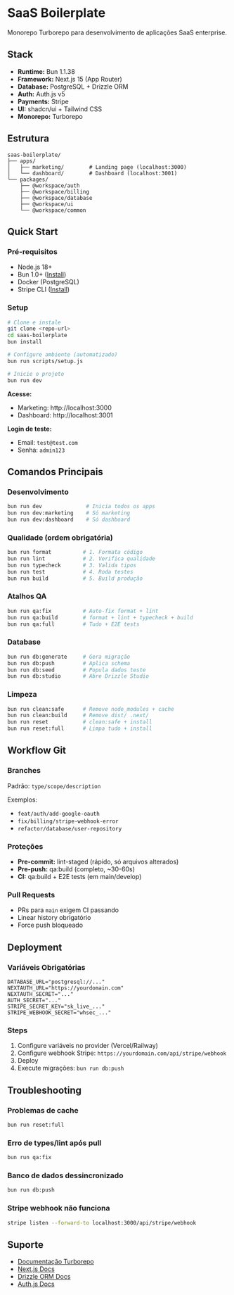 # SaaS Boilerplate

Monorepo Turborepo para desenvolvimento de aplicações SaaS enterprise.

## Stack

- **Runtime:** Bun 1.1.38
- **Framework:** Next.js 15 (App Router)
- **Database:** PostgreSQL + Drizzle ORM
- **Auth:** Auth.js v5
- **Payments:** Stripe
- **UI:** shadcn/ui + Tailwind CSS
- **Monorepo:** Turborepo

## Estrutura

```
saas-boilerplate/
├── apps/
│   ├── marketing/        # Landing page (localhost:3000)
│   └── dashboard/        # Dashboard (localhost:3001)
└── packages/
    ├── @workspace/auth
    ├── @workspace/billing
    ├── @workspace/database
    ├── @workspace/ui
    └── @workspace/common
```

## Quick Start

### Pré-requisitos

- Node.js 18+
- Bun 1.0+ ([Install](https://bun.sh))
- Docker (PostgreSQL)
- Stripe CLI ([Install](https://stripe.com/docs/stripe-cli))

### Setup

```bash
# Clone e instale
git clone <repo-url>
cd saas-boilerplate
bun install

# Configure ambiente (automatizado)
bun run scripts/setup.js

# Inicie o projeto
bun run dev
```

**Acesse:**

- Marketing: http://localhost:3000
- Dashboard: http://localhost:3001

**Login de teste:**

- Email: `test@test.com`
- Senha: `admin123`

## Comandos Principais

### Desenvolvimento

```bash
bun run dev              # Inicia todos os apps
bun run dev:marketing    # Só marketing
bun run dev:dashboard    # Só dashboard
```

### Qualidade (ordem obrigatória)

```bash
bun run format          # 1. Formata código
bun run lint            # 2. Verifica qualidade
bun run typecheck       # 3. Valida tipos
bun run test            # 4. Roda testes
bun run build           # 5. Build produção
```

### Atalhos QA

```bash
bun run qa:fix          # Auto-fix format + lint
bun run qa:build        # format + lint + typecheck + build
bun run qa:full         # Tudo + E2E tests
```

### Database

```bash
bun run db:generate     # Gera migração
bun run db:push         # Aplica schema
bun run db:seed         # Popula dados teste
bun run db:studio       # Abre Drizzle Studio
```

### Limpeza

```bash
bun run clean:safe      # Remove node_modules + cache
bun run clean:build     # Remove dist/ .next/
bun run reset           # clean:safe + install
bun run reset:full      # Limpa tudo + install
```

## Workflow Git

### Branches

Padrão: `type/scope/description`

Exemplos:

- `feat/auth/add-google-oauth`
- `fix/billing/stripe-webhook-error`
- `refactor/database/user-repository`

### Proteções

- **Pre-commit:** lint-staged (rápido, só arquivos alterados)
- **Pre-push:** qa:build (completo, ~30-60s)
- **CI:** qa:build + E2E tests (em main/develop)

### Pull Requests

- PRs para `main` exigem CI passando
- Linear history obrigatório
- Force push bloqueado

## Deployment

### Variáveis Obrigatórias

```env
DATABASE_URL="postgresql://..."
NEXTAUTH_URL="https://yourdomain.com"
NEXTAUTH_SECRET="..."
AUTH_SECRET="..."
STRIPE_SECRET_KEY="sk_live_..."
STRIPE_WEBHOOK_SECRET="whsec_..."
```

### Steps

1. Configure variáveis no provider (Vercel/Railway)
2. Configure webhook Stripe: `https://yourdomain.com/api/stripe/webhook`
3. Deploy
4. Execute migrações: `bun run db:push`

## Troubleshooting

### Problemas de cache

```bash
bun run reset:full
```

### Erro de types/lint após pull

```bash
bun run qa:fix
```

### Banco de dados dessincronizado

```bash
bun run db:push
```

### Stripe webhook não funciona

```bash
stripe listen --forward-to localhost:3000/api/stripe/webhook
```

## Suporte

- [Documentação Turborepo](https://turbo.build/repo/docs)
- [Next.js Docs](https://nextjs.org/docs)
- [Drizzle ORM Docs](https://orm.drizzle.team)
- [Auth.js Docs](https://authjs.dev)
